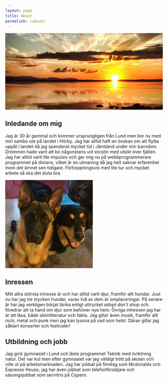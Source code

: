 ```yaml
---
layout: page
title: About
permalink: /about/
---
```

<img src="/assets/pics/storsjon2.jpg" alt="storsjön" id="aboutImg">

## Inledande om mig

Jag är 30 år gammal och kommer ursprungligen från Lund men bor nu med min sambo ute på landet i Hörby. Jag har alltid haft en önskan om att flytta uppåt i landet då jag spenderat mycket tid i Jämtland under min barndom. Drömmen hade varit att bo någonstans vid storjön med utsikt över fjällen. 
Jag har alltid varit lite impulsiv och ger mig nu på webbprogrammerare programmet på distans, vilket är en utmaning då jag helt saknar erfarenhet inom det ämnet sen tidigare. Förhoppningsvis med lite tur och mycket arbete så ska det sluta bra. 

![två hundar](/assets/pics/lunaOchRex.jpg) 

## Inressen

Mitt allra största intresse är och har alltid varit djur, framför allt hundar. Just nu har jag tre stycken hundar, varav två av dem är omplaceringar. På senare år har jag verkligen börjat tänka enligt uttrycket *adopt don't shop* och föredrar att ta hand om djur som behöver nya hem. 
Övriga intressen jag har är att läsa, både skönlitteratur och fakta. Jag gillar även musik, framför allt rock, metal och punk men jag kan lyssna på vad som helst. Därav gillar jag såklart konserter och festivaler!


## Utbildning och jobb

Jag gick gymnasiet i Lund och läste programmet Teknik med inriktning natur. Det var kul men efter gymnasiet var jag väldigt trött på skolan och ville ut på arbetsmarknaden. Jag har jobbat på företag som Mcdonalds och Espresso House, jag har även jobbat som telefonförsäljare och säsongsjobbat som servitris på Cypern. 